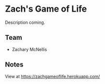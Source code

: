 # Zach's Game of Life

Description coming.

## Team
- Zachary McNellis

## Notes
View at https://zachgameoflife.herokuapp.com/
